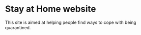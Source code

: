# Stay at Home website
This site is aimed at helping people find ways to cope with being quarantined.
